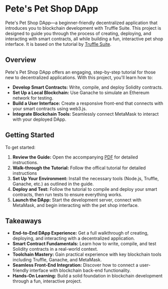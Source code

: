 # Pete's Pet Shop DApp

Pete's Pet Shop DApp—a beginner-friendly decentralized application that introduces you to blockchain development with Truffle Suite. This project is designed to guide you through the process of creating, deploying, and interacting with smart contracts, all while building a fun, interactive pet shop interface. It is based on the tutorial by [Truffle Suite](https://archive.trufflesuite.com/guides/pet-shop/).

## Overview

Pete's Pet Shop DApp offers an engaging, step-by-step tutorial for those new to decentralized applications. With this project, you'll learn how to:
- **Develop Smart Contracts:** Write, compile, and deploy Solidity contracts.
- **Set Up a Local Blockchain:** Use Ganache to simulate an Ethereum network for testing.
- **Build a User Interface:** Create a responsive front-end that connects with your smart contracts using web3.js.
- **Integrate Blockchain Tools:** Seamlessly connect MetaMask to interact with your deployed DApp.


## Getting Started

To get started:
1. **Review the Guide:** Open the accompanying <a href="Assignment-2/Truffle Suite - Pet Shop Tutorial.pdf" target="_blank">PDF</a> for detailed instructions.
4. **Walk-through the Tutorial:** Follow the offical tutorial for detailed instructions
5. **Set Up Your Environment:** Install the necessary tools (Node.js, Truffle, Ganache, etc.) as outlined in the guide.
6. **Deploy and Test:** Follow the tutorial to compile and deploy your smart contracts, then run tests to ensure everything works.
7. **Launch the DApp:** Start the development server, connect with MetaMask, and begin interacting with the pet shop interface.

## Takeaways

- **End-to-End DApp Experience:** Get a full walkthrough of creating, deploying, and interacting with a decentralized application.
- **Smart Contract Fundamentals:** Learn how to write, compile, and test Solidity contracts in a real-world context.
- **Toolchain Mastery:** Gain practical experience with key blockchain tools including Truffle, Ganache, and MetaMask.
- **Seamless Front-End Integration:** Discover how to connect a user-friendly interface with blockchain back-end functionality.
- **Hands-On Learning:** Build a solid foundation in blockchain development through a fun, interactive project.
